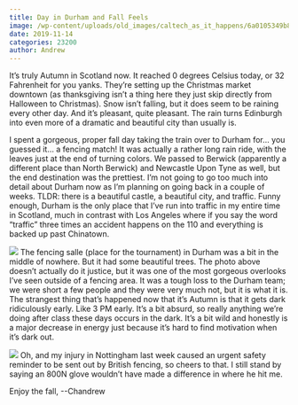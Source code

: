 ```yaml
---
title: Day in Durham and Fall Feels
image: /wp-content/uploads/old_images/caltech_as_it_happens/6a0105349b8251970b0240a4c61772200d.jpg
date: 2019-11-14
categories: 23200
author: Andrew
---
```


It’s truly Autumn in Scotland now. It reached 0 degrees Celsius today, or 32 Fahrenheit for you yanks. They’re setting up the Christmas market downtown (as thanksgiving isn’t a thing here they just skip directly from Halloween to Christmas). Snow isn’t falling, but it does seem to be raining every other day. And it’s pleasant, quite pleasant. The rain turns Edinburgh into even more of a dramatic and beautiful city than usually is.

I spent a gorgeous, proper fall day taking the train over to Durham for… you guessed it… a fencing match! It was actually a rather long rain ride, with the leaves just at the end of turning colors. We passed to Berwick (apparently a different place than North Berwick) and Newcastle Upon Tyne as well, but the end destination was the prettiest. I’m not going to go too much into detail about Durham now as I’m planning on going back in a couple of weeks. TLDR: there is a beautiful castle, a beautiful city, and traffic. Funny enough, Durham is the only place that I’ve run into traffic in my entire time in Scotland, much in contrast with Los Angeles where if you say the word “traffic” three times an accident happens on the 110 and everything is backed up past Chinatown.


![](/old_images/caltech_as_it_happens/6a0105349b8251970b0240a49ce042200c.jpg)
The fencing salle (place for the tournament) in Durham was a bit in the middle of nowhere. But it had some beautiful trees. The photo above doesn’t actually do it justice, but it was one of the most gorgeous overlooks I’ve seen outside of a fencing area. It was a tough loss to the Durham team; we were short a few people and they were very much not, but it is what it is. The strangest thing that’s happened now that it’s Autumn is that it gets dark ridiculously early. Like 3 PM early. It’s a bit absurd, so really anything we’re doing after class these days occurs in the dark. It’s a bit wild and honestly is a major decrease in energy just because it’s hard to find motivation when it’s dark out.


![](/old_images/caltech_as_it_happens/6a0105349b8251970b0240a49ce048200c.png)
Oh, and my injury in Nottingham last week caused an urgent safety reminder to be sent out by British fencing, so cheers to that. I still stand by saying an 800N glove wouldn’t have made a difference in where he hit me.

Enjoy the fall,
--Chandrew
